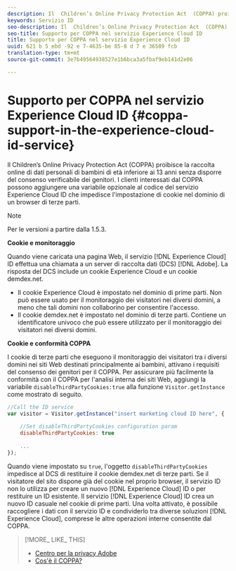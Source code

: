 ```yaml
---
description: Il  Children’s Online Privacy Protection Act  (COPPA) proibisce la raccolta online di dati personali di bambini di età inferiore ai 13 anni senza disporre del consenso verificabile dei genitori. I clienti interessati dal COPPA possono aggiungere una variabile opzionale al codice del servizio Experience Cloud ID che impedisce l'impostazione di cookie nel dominio di un browser di terze parti.
keywords: Servizio ID
seo-description: Il  Children’s Online Privacy Protection Act  (COPPA) proibisce la raccolta online di dati personali di bambini di età inferiore ai 13 anni senza disporre del consenso verificabile dei genitori. I clienti interessati dal COPPA possono aggiungere una variabile opzionale al codice del servizio Experience Cloud ID che impedisce l'impostazione di cookie nel dominio di un browser di terze parti.
seo-title: Supporto per COPPA nel servizio Experience Cloud ID
title: Supporto per COPPA nel servizio Experience Cloud ID
uuid: 621 b 5 ebd -92 e 7-4635-be 85-8 d 7 e 36589 fcb
translation-type: tm+mt
source-git-commit: 3e7b49564938527e1b6bca3a5fbaf9eb141d2e06

---
```



# Supporto per COPPA nel servizio Experience Cloud ID {#coppa-support-in-the-experience-cloud-id-service}

Il  Children’s Online Privacy Protection Act  (COPPA) proibisce la raccolta online di dati personali di bambini di età inferiore ai 13 anni senza disporre del consenso verificabile dei genitori. I clienti interessati dal COPPA possono aggiungere una variabile opzionale al codice del servizio Experience Cloud ID che impedisce l&#39;impostazione di cookie nel dominio di un browser di terze parti.

>[!NOTE]
>
>Per le versioni a partire dalla 1.5.3.

**Cookie e monitoraggio**

Quando viene caricata una pagina Web, il servizio [!DNL Experience Cloud] ID effettua una chiamata a un server di raccolta dati (DCS) [!DNL Adobe]. La risposta del DCS include un cookie Experience Cloud e un cookie demdex.net.

* Il cookie Experience Cloud è impostato nel dominio di prime parti. Non può essere usato per il monitoraggio dei visitatori nei diversi domini, a meno che tali domini non collaborino per consentire l&#39;accesso.
* Il cookie demdex.net è impostato nel dominio di terze parti. Contiene un identificatore univoco che può essere utilizzato per il monitoraggio dei visitatori nei diversi domini.

**Cookie e conformità COPPA**

I cookie di terze parti che eseguono il monitoraggio dei visitatori tra i diversi domini nei siti Web destinati principalmente ai bambini, attivano i requisiti del consenso dei genitori per il COPPA. Per assicurare più facilmente la conformità con il COPPA per l&#39;analisi interna dei siti Web, aggiungi la variabile `disableThirdPartyCookies:true` alla funzione `Visitor.getInstance` come mostrato di seguito.

```js
//Call the ID service 
var visitor = Visitor.getInstance("insert marketing cloud ID here", { 
 
    //Set disableThirdPartyCookies configuration param 
    disableThirdPartyCookies: true 
 
    ... 
});
```

Quando viene impostato su `true`, l&#39;oggetto `disableThirdPartyCookies` impedisce al DCS di restituire il cookie demdex.net di terze parti. Se il visitatore del sito dispone già del cookie nel proprio browser, il servizio ID non lo utilizza per creare un nuovo [!DNL Experience Cloud] ID o per restituire un ID esistente. Il servizio [!DNL Experience Cloud] ID crea un nuovo ID casuale nel cookie di prime parti. Una volta attivato, è possibile raccogliere i dati con il servizio ID e condividerlo tra diverse soluzioni [!DNL Experience Cloud], comprese le altre operazioni interne consentite dal COPPA.

>[!MORE_ LIKE_ THIS]
>
>* [Centro per la privacy Adobe](http://www.adobe.com/privacy.html)
>* [Cos&#39;è il COPPA?](http://www.consumer.ftc.gov/articles/0031-protecting-your-childs-privacy-online#whatis)

